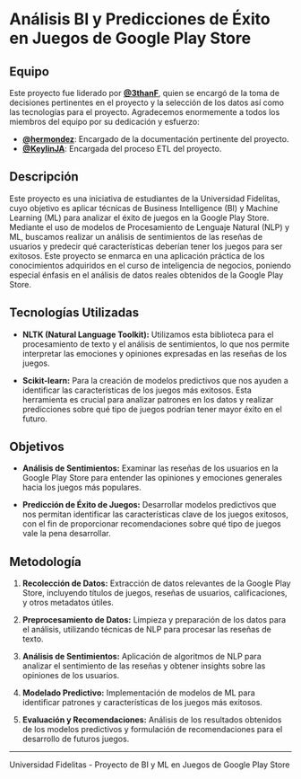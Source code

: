 # Análisis BI y Predicciones de Éxito en Juegos de Google Play Store

## Equipo

Este proyecto fue liderado por **[@3thanF](https://github.com/3thanF)**, quien se encargó de la toma de decisiones pertinentes en el proyecto y la selección de los datos así como las tecnologías para el proyecto. Agradecemos enormemente a todos los miembros del equipo por su dedicación y esfuerzo:

- **[@hermondez](https://github.com/hermondez)**: Encargado de la documentación pertinente del proyecto.
- **[@KeylinJA](https://github.com/KeylinJA)**: Encargada del proceso ETL del proyecto.

## Descripción

Este proyecto es una iniciativa de estudiantes de la Universidad Fidelitas, cuyo objetivo es aplicar técnicas de Business Intelligence (BI) y Machine Learning (ML) para analizar el éxito de juegos en la Google Play Store. Mediante el uso de modelos de Procesamiento de Lenguaje Natural (NLP) y ML, buscamos realizar un análisis de sentimientos de las reseñas de usuarios y predecir qué características deberían tener los juegos para ser exitosos. Este proyecto se enmarca en una aplicación práctica de los conocimientos adquiridos en el curso de inteligencia de negocios, poniendo especial énfasis en el análisis de datos reales obtenidos de la Google Play Store.

## Tecnologías Utilizadas

- **NLTK (Natural Language Toolkit):** Utilizamos esta biblioteca para el procesamiento de texto y el análisis de sentimientos, lo que nos permite interpretar las emociones y opiniones expresadas en las reseñas de los juegos.

- **Scikit-learn:** Para la creación de modelos predictivos que nos ayuden a identificar las características de los juegos más exitosos. Esta herramienta es crucial para analizar patrones en los datos y realizar predicciones sobre qué tipo de juegos podrían tener mayor éxito en el futuro.

## Objetivos

- **Análisis de Sentimientos:** Examinar las reseñas de los usuarios en la Google Play Store para entender las opiniones y emociones generales hacia los juegos más populares.

- **Predicción de Éxito de Juegos:** Desarrollar modelos predictivos que nos permitan identificar las características clave de los juegos exitosos, con el fin de proporcionar recomendaciones sobre qué tipo de juegos vale la pena desarrollar.

## Metodología

1. **Recolección de Datos:** Extracción de datos relevantes de la Google Play Store, incluyendo títulos de juegos, reseñas de usuarios, calificaciones, y otros metadatos útiles.

2. **Preprocesamiento de Datos:** Limpieza y preparación de los datos para el análisis, utilizando técnicas de NLP para procesar las reseñas de texto.

3. **Análisis de Sentimientos:** Aplicación de algoritmos de NLP para analizar el sentimiento de las reseñas y obtener insights sobre las opiniones de los usuarios.

4. **Modelado Predictivo:** Implementación de modelos de ML para identificar patrones y características de los juegos más exitosos.

5. **Evaluación y Recomendaciones:** Análisis de los resultados obtenidos de los modelos predictivos y formulación de recomendaciones para el desarrollo de futuros juegos.

---

Universidad Fidelitas - Proyecto de BI y ML en Juegos de Google Play Store